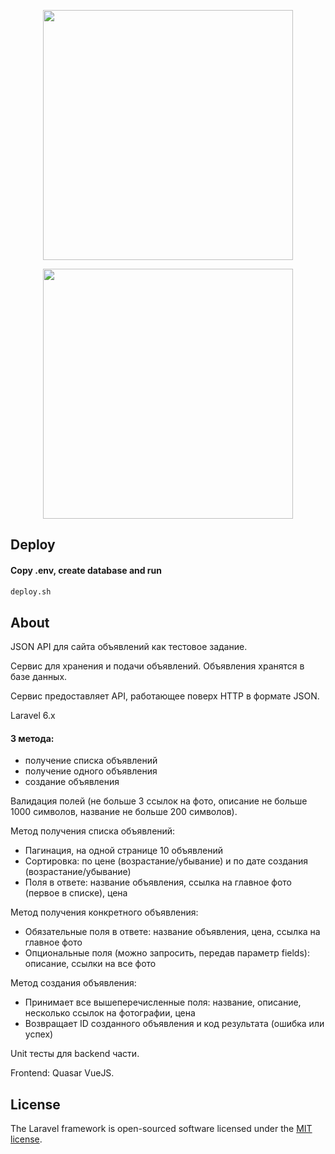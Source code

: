 <p align="center"><a href="https://laravel.com" target="_blank"><img src="https://raw.githubusercontent.com/laravel/art/master/logo-lockup/5%20SVG/2%20CMYK/1%20Full%20Color/laravel-logolockup-cmyk-red.svg" width="400"></a></p>
<p align="center"><a href="https://laravel.com" target="_blank"><img src="https://cdn.quasar.dev/logo-v2/svg/logo-vertical.svg" width="400"></a></p>


## Deploy
#### Copy .env, create database and run
```bash
deploy.sh
```

## About

JSON API для сайта объявлений как тестовое задание.

Сервис для хранения и подачи объявлений. Объявления хранятся в базе данных.

Сервис предоставляет API, работающее поверх HTTP в формате JSON.

Laravel 6.x

#### 3 метода: 
- получение списка объявлений
- получение одного объявления
- создание объявления

Валидация полей (не больше 3 ссылок на фото, описание не больше 1000 символов, название не больше 200 символов).

Метод получения списка объявлений:

- Пагинация, на одной странице 10 объявлений
- Сортировка: по цене (возрастание/убывание) и по дате создания (возрастание/убывание)
- Поля в ответе: название объявления, ссылка на главное фото (первое в списке), цена

Метод получения конкретного объявления:

- Обязательные поля в ответе: название объявления, цена, ссылка на главное фото
- Опциональные поля (можно запросить, передав параметр fields): описание, ссылки на все фото

Метод создания объявления:

- Принимает все вышеперечисленные поля: название, описание, несколько ссылок на фотографии, цена
- Возвращает ID созданного объявления и код результата (ошибка или успех)

Unit тесты для backend части.

Frontend: Quasar VueJS.


## License

The Laravel framework is open-sourced software licensed under the [MIT license](https://opensource.org/licenses/MIT).
